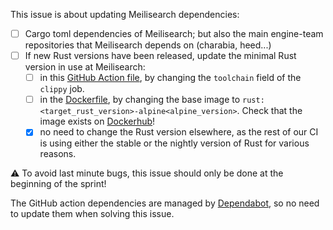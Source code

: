 This issue is about updating Meilisearch dependencies:
  - [ ] Cargo toml dependencies of Meilisearch; but also the main engine-team repositories that Meilisearch depends on (charabia, heed...)
  - [ ] If new Rust versions have been released, update the minimal Rust version in use at Meilisearch:
    - [ ] in this [GitHub Action file](https://github.com/meilisearch/meilisearch/blob/main/.github/workflows/test-suite.yml), by changing the `toolchain` field of the `clippy` job.
    - [ ] in the [Dockerfile](https://github.com/meilisearch/meilisearch/blob/main/Dockerfile), by changing the base image to `rust:<target_rust_version>-alpine<alpine_version>`. Check that the image exists on [Dockerhub](https://hub.docker.com/_/rust/tags?page=1&name=alpine)!
    - [x] no need to change the Rust version elsewhere, as the rest of our CI is using either the stable or the nightly version of Rust for various reasons.

⚠️ To avoid last minute bugs, this issue should only be done at the beginning of the sprint!

The GitHub action dependencies are managed by [Dependabot](https://github.com/meilisearch/meilisearch/blob/main/.github/dependabot.yml), so no need to update them when solving this issue.
